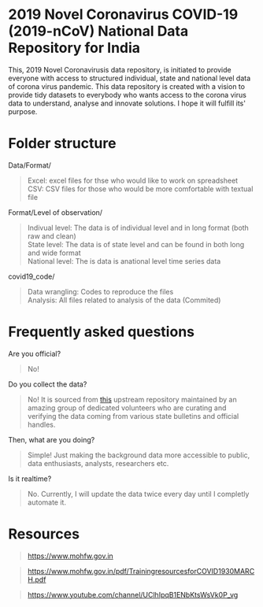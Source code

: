 # 2019 Novel Coronavirus COVID-19 (2019-nCoV) National Data Repository for India


This, 2019 Novel Coronavirusis data repository, is initiated to provide everyone with access to structured individual, state and national level data of corona virus pandemic. This data repository is created with a vision to provide tidy datasets to everybody who wants access to the corona virus data to understand, analyse and innovate solutions. I hope it will fulfill its' purpose. 

# Folder structure
Data/Format/
>Excel: excel files for thse who would like to work on spreadsheet\
CSV: CSV files for those who would be more comfortable with textual file

Format/Level of observation/

>Indivual level: The data is of individual level and in long format (both raw and clean)\
State level: The data is of state level and can be found in both long and wide format\
National level: The is data is anational level time series data

covid19_code/
>Data wrangling: Codes to reproduce the files\
Analysis: All files related to analysis of the data (Commited)
 
# Frequently asked questions
Are you official?
>No!

Do you collect the data?
>No! It is sourced from [this](https://www.covid19india.org/faq) upstream repository maintained by an amazing group of dedicated volunteers who are curating and verifying the data coming from various state bulletins and official handles. 

Then, what are you doing?
>Simple! Just making the background data more accessible to public, data enthusiasts, analysts, researchers etc.

Is it realtime?
>No. Currently, I will update the data twice every day until I completly automate it.

# Resources
>https://www.mohfw.gov.in

>https://www.mohfw.gov.in/pdf/TrainingresourcesforCOVID1930MARCH.pdf

>https://www.youtube.com/channel/UClhIpqB1ENbKtsWsVk0P_vg
